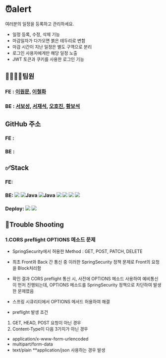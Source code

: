 # ⏰alert
여러분의 일정을 등록하고 관리하세요.  

- 일정 등록, 수정, 삭제 기능
- 마감일자가 다가오면 붉은 테두리로 변함
- 마감 시간이 지난 일정은 별도 구역으로 분리
- 로그인 사용자에게만 해당 일정 노출
- JWT 토큰과 쿠키를 사용한 로그인 기능



## 👨‍👨‍👧‍👦팀원
### FE : [이원문](https://github.com/dnjsans), [이철화](https://github.com/Pablaw)
### BE : [서보성](https://github.com/teabear12), [서재석](https://github.com/suhjaesuk), [오호진](https://github.com/1Tsw0rd), [황보석](https://github.com/seok6086)

## GitHub 주소
### FE :
### BE :

## ✅Stack
### FE: 

### BE: <img src="https://img.shields.io/badge/Swagger-green?style=for-the-badge&logo=Swagger&logoColor=white"/> <img alt="Java" src ="https://img.shields.io/badge/Java-007396.svg?&style=for-the-badge&logo=Java&logoColor=white"/> <img alt="Java" src ="https://img.shields.io/badge/H2 Database-007396.svg?&style=for-the-badge&logo=Java&logoColor=white"/> <img src="https://img.shields.io/badge/Spring Boot-6DB33F.svg?&style=for-the-badge&logo=Spring Boot&logoColor=white"> <img src="https://img.shields.io/badge/Spring Security-6DB33F.svg?&style=for-the-badge&logo=Spring Security&logoColor=white"> <img src="https://img.shields.io/badge/JWT-000000.svg?&style=for-the-badge&logo=JSON Web Tokens&logoColor=white"> <img src="https://img.shields.io/badge/Gradle-02303A.svg?&style=for-the-badge&logo=Gradle&logoColor=white">

### Deploy: <img src="https://img.shields.io/badge/Amazon EC2-yellow?style=for-the-badge&logo=Amazon EC2&logoColor=white"> <img src="https://img.shields.io/badge/Amazon EC2-yellow?style=for-the-badge&logo=Amazon S3&logoColor=white">

## 📌Trouble Shooting

### 1.CORS preflight OPTIONS 메소드 문제
- SpringSecurity에서 허용한 Method : GET, POST, PATCH, DELETE
- 최초 Front와 Back 간 통신 중 이러한 SpringSecurity 정책 문제로 Front의 요청을 Block처리함
- 확인 결과 CORS preflight 통신 시, 사전에 OPTIONS 메소드 사용하여 예비통신이 먼저 진행되는데,
  OPTIONS 메소드를 SpringSecurity 정책으로 차단하여 발생한 문제였음
-  스프링 시큐리티에서 OPTIONS 메서드 허용하여 해결

-  preflight 발생 조건
  1) GET, HEAD, POST 요청이 아닌 경우
  2) Content-Type이 다음 3가지가 아닌 경우
  - application/x-www-form-urlencoded
  - multipart/form-data
  - text/plain
  **application/json 사용하는 경우 발생
